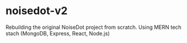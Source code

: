 # noisedot-v2
Rebuilding the original NoiseDot project from scratch. Using MERN tech stach (MongoDB, Express, React, Node.js)
